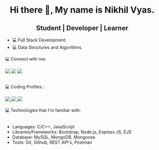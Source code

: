 
<center><h1>Hi there 👋, My name is Nikhil Vyas.</h1></center>
<center><h2>Student | Developer | Learner</h2></center>
<ul>
<li>💻 Full Stack Development.</li>
<li>💻 Data Structures and Algorithms.</li>
</ul>
💻 Connect with me:
<br>
<br>
<a href = "https://www.linkedin.com/in/nikhil-vyas-98a1bb150/"><img src="https://img.shields.io/badge/LinkedIn-0077B5?style=for-the-badge&logo=linkedin&logoColor=white"/></a>
<a href = "mailto: vyasn0123@gmail.com"><img src="https://img.shields.io/badge/Gmail-D14836?style=for-the-badge&logo=gmail&logoColor=white"/></a>
<a href = "https://www.instagram.com/nvyas_/"><img src = "https://img.shields.io/badge/Instagram-E4405F?style=for-the-badge&logo=instagram&logoColor=white" /></a>
<br>
<br>

💻 Coding Profiles :
<br>
<br>
<a  href = "https://www.hackerrank.com/NVYAS?hr_r=1"/> <img src="https://img.shields.io/badge/-Hackerrank-2EC866?style=for-the-badge&logo=HackerRank&logoColor=white"/>    </a>
<a href = "https://www.codechef.com/users/nvyas"/>  <img src="https://img.shields.io/badge/Codechef-%23B92B27.svg?&style=for-the-badge&logo=Codechef&logoColor=white" />     </a>
<a href = "https://auth.geeksforgeeks.org/user/nvyas/practice/"/>  <img src="https://img.shields.io/badge/GeeksforGeeks-gray?style=for-the-badge&logo=geeksforgeeks&logoColor=35914c" /> </a>
<br>
<br>
💻 Technologies that I'm familiar with:
<ul>
  <br>
<li>Languages: C/C++, JavaScript</li>
<li>Libraries/Frameworks: Bootstrap, Node.js, Express JS, EJS</li>
<li>Database: MySQL, MongoDB, Mongoose</li>
<li>Tools: Git, Github, REST API's, Postman</li>
</ul>
